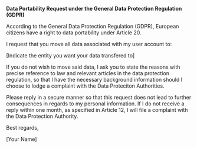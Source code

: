 **Data Portability Request under the General Data Protection Regulation (GDPR)**

According to the General Data Protection Regulation (GDPR), European citizens have a right to data portability under Article 20.

I request that you move all data associated with my user account to:

[Indicate the entity you want your data transfered to]

If you do not wish to move said data, I ask you to state the reasons with precise reference to law and relevant articles in the data protection regulation, so that I have the necessary background information should I choose to lodge a complaint with the Data Proteciton Authorities.

Please reply in a secure manner so that this request does not lead to further consequences in regards to my personal information.  If I do not receive a reply within one month, as specified in Article 12, I will file a complaint with the Data Protection Authority.

Best regards,

[Your Name]
